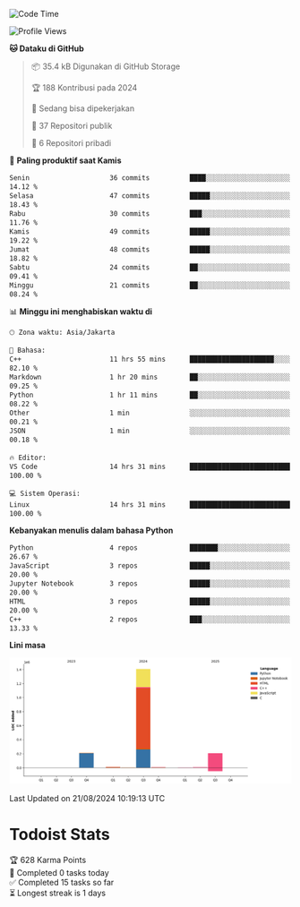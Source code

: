 <!--START_SECTION:waka-->
![Code Time](http://img.shields.io/badge/Code%20Time-19%20hrs%205%20mins-blue)

![Profile Views](http://img.shields.io/badge/Profil%20dilihat-666-blue)

**🐱 Dataku di GitHub** 

> 📦 35.4 kB Digunakan di GitHub Storage 
 > 
> 🏆 188 Kontribusi pada 2024
 > 
> 💼 Sedang bisa dipekerjakan
 > 
> 📜 37 Repositori publik 
 > 
> 🔑 6 Repositori pribadi 
 > 
📅 **Paling produktif saat Kamis** 

```text
Senin                    36 commits          ████░░░░░░░░░░░░░░░░░░░░░   14.12 % 
Selasa                   47 commits          █████░░░░░░░░░░░░░░░░░░░░   18.43 % 
Rabu                     30 commits          ███░░░░░░░░░░░░░░░░░░░░░░   11.76 % 
Kamis                    49 commits          █████░░░░░░░░░░░░░░░░░░░░   19.22 % 
Jumat                    48 commits          █████░░░░░░░░░░░░░░░░░░░░   18.82 % 
Sabtu                    24 commits          ██░░░░░░░░░░░░░░░░░░░░░░░   09.41 % 
Minggu                   21 commits          ██░░░░░░░░░░░░░░░░░░░░░░░   08.24 % 
```


📊 **Minggu ini menghabiskan waktu di** 

```text
🕑︎ Zona waktu: Asia/Jakarta

💬 Bahasa: 
C++                      11 hrs 55 mins      █████████████████████░░░░   82.10 % 
Markdown                 1 hr 20 mins        ██░░░░░░░░░░░░░░░░░░░░░░░   09.25 % 
Python                   1 hr 11 mins        ██░░░░░░░░░░░░░░░░░░░░░░░   08.22 % 
Other                    1 min               ░░░░░░░░░░░░░░░░░░░░░░░░░   00.21 % 
JSON                     1 min               ░░░░░░░░░░░░░░░░░░░░░░░░░   00.18 % 

🔥 Editor: 
VS Code                  14 hrs 31 mins      █████████████████████████   100.00 % 

💻 Sistem Operasi: 
Linux                    14 hrs 31 mins      █████████████████████████   100.00 % 
```

**Kebanyakan menulis dalam bahasa Python** 

```text
Python                   4 repos             ███████░░░░░░░░░░░░░░░░░░   26.67 % 
JavaScript               3 repos             █████░░░░░░░░░░░░░░░░░░░░   20.00 % 
Jupyter Notebook         3 repos             █████░░░░░░░░░░░░░░░░░░░░   20.00 % 
HTML                     3 repos             █████░░░░░░░░░░░░░░░░░░░░   20.00 % 
C++                      2 repos             ███░░░░░░░░░░░░░░░░░░░░░░   13.33 % 
```



**Lini masa**

![Lines of Code chart](https://raw.githubusercontent.com/yusuf601/yusuf601/main/assets/bar_graph.png)


 Last Updated on 21/08/2024 10:19:13 UTC
<!--END_SECTION:waka-->
# Todoist Stats

<!-- TODO-IST:START -->
🏆  628 Karma Points           
🌸  Completed 0 tasks today           
✅  Completed 15 tasks so far           
⏳  Longest streak is 1 days
<!-- TODO-IST:END -->

